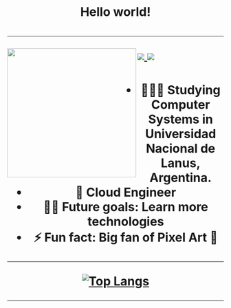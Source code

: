 <tb>
<h1 align="center"> Hello world! <h1>
<div align="center">

-----

<img align="left" width="300px" src="./img/giphy%20(1).gif" >


<p align="left">
  <a href="mailto:apuntatis@gmail.com">
    <img src="https://img.shields.io/badge/-titamun@gmail.com-6633cc?style=flat-square&logo=Gmail&logoColor=white&link=mailto:apuntatis@gmail.com" />
  </a>
  <a>
    <img src="https://img.shields.io/badge/Tita %232526-6633cc?style=flat-square&logo=Discord&logoColor=white" />
  </a>

</p>
</tb>

### 
- 👩🏻‍💻 Studying Computer Systems in Universidad Nacional de Lanus, Argentina.
- 🌱 Cloud Engineer
- 💪🏻 Future goals: Learn more technologies
- ⚡ Fun fact: Big fan of Pixel Art 👾
-------







[![Top Langs](https://github-readme-stats.vercel.app/api/top-langs/?username=tatianamunoz1&layout=compact)](https://github.com/tatianamunoz1)




<hr/>

<!-- ----------------------------------------------------------------------- -
<details>
<summary>
  <a href="https://github.com/tatianamunoz1"><img src="https://img.shields.io/badge/-Expand%20to%20know%20more-b03544?style=for-the-badge" /></a>
</summary>->  
